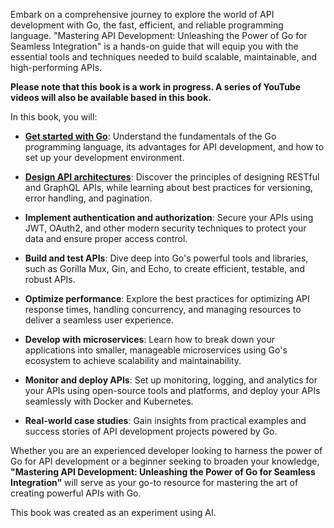 Embark on a comprehensive journey to explore the world of API development with Go, the fast, efficient, and reliable programming language. "Mastering API Development: Unleashing the Power of Go for Seamless Integration" is a hands-on guide that will equip you with the essential tools and techniques needed to build scalable, maintainable, and high-performing APIs.


**Please note that this book is a work in progress. A series of YouTube videos will also be available based in this book.**


In this book, you will:

- [**Get started with Go**](chapter-1/1-get-started-with-go.md): Understand the fundamentals of the Go programming language, its advantages for API development, and how to set up your development environment.

- [**Design API architectures**](chapter-2/2-design-api-architectures.md): Discover the principles of designing RESTful and GraphQL APIs, while learning about best practices for versioning, error handling, and pagination.

- **Implement authentication and authorization**: Secure your APIs using JWT, OAuth2, and other modern security techniques to protect your data and ensure proper access control.

- **Build and test APIs**: Dive deep into Go's powerful tools and libraries, such as Gorilla Mux, Gin, and Echo, to create efficient, testable, and robust APIs.

- **Optimize performance**: Explore the best practices for optimizing API response times, handling concurrency, and managing resources to deliver a seamless user experience.

- **Develop with microservices**: Learn how to break down your applications into smaller, manageable microservices using Go's ecosystem to achieve scalability and maintainability.

- **Monitor and deploy APIs**: Set up monitoring, logging, and analytics for your APIs using open-source tools and platforms, and deploy your APIs seamlessly with Docker and Kubernetes.

- **Real-world case studies**: Gain insights from practical examples and success stories of API development projects powered by Go.

Whether you are an experienced developer looking to harness the power of Go for API development or a beginner seeking to broaden your knowledge, **"Mastering API Development: Unleashing the Power of Go for Seamless Integration"** will serve as your go-to resource for mastering the art of creating powerful APIs with Go.


This book was created as an experiment using AI.